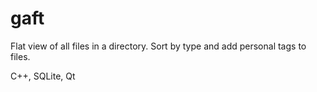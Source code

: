 # gaft

Flat view of all files in a directory. Sort by type and add personal tags to files.

C++, SQLite, Qt
